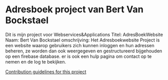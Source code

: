# Adresboek project van Bert Van Bockstael

Dit is mijn project voor Webservices&Applications
Titel: AdresBoekWebsite
Naam: Bert Van Bockstael
omschrijving:
Het Adresboekwebsite Project is een website waarop gebruikers zich kunnen inloggen en hun adressen beheren, ze worden dan ook weergegeven en gestructureerd bijgehouden op een firebase database. er is ook een hulp pagina om contact op te nemen en de log te bekijken.

[Contribution guidelines for this project](doc/firebase.md)